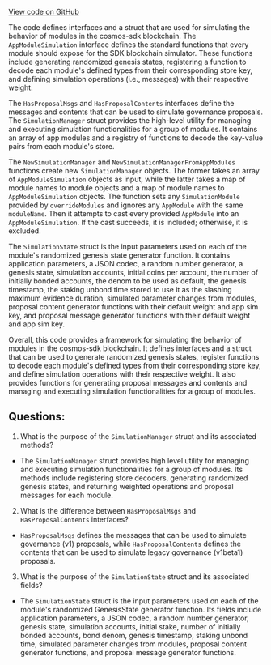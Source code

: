 [View code on GitHub](https://github.com/cosmos/cosmos-sdk.git/types/module/simulation.go)

The code defines interfaces and a struct that are used for simulating the behavior of modules in the cosmos-sdk blockchain. The `AppModuleSimulation` interface defines the standard functions that every module should expose for the SDK blockchain simulator. These functions include generating randomized genesis states, registering a function to decode each module's defined types from their corresponding store key, and defining simulation operations (i.e., messages) with their respective weight. 

The `HasProposalMsgs` and `HasProposalContents` interfaces define the messages and contents that can be used to simulate governance proposals. The `SimulationManager` struct provides the high-level utility for managing and executing simulation functionalities for a group of modules. It contains an array of app modules and a registry of functions to decode the key-value pairs from each module's store. 

The `NewSimulationManager` and `NewSimulationManagerFromAppModules` functions create new `SimulationManager` objects. The former takes an array of `AppModuleSimulation` objects as input, while the latter takes a map of module names to module objects and a map of module names to `AppModuleSimulation` objects. The function sets any `SimulationModule` provided by `overrideModules` and ignores any `AppModule` with the same `moduleName`. Then it attempts to cast every provided `AppModule` into an `AppModuleSimulation`. If the cast succeeds, it is included; otherwise, it is excluded. 

The `SimulationState` struct is the input parameters used on each of the module's randomized genesis state generator function. It contains application parameters, a JSON codec, a random number generator, a genesis state, simulation accounts, initial coins per account, the number of initially bonded accounts, the denom to be used as default, the genesis timestamp, the staking unbond time stored to use it as the slashing maximum evidence duration, simulated parameter changes from modules, proposal content generator functions with their default weight and app sim key, and proposal message generator functions with their default weight and app sim key. 

Overall, this code provides a framework for simulating the behavior of modules in the cosmos-sdk blockchain. It defines interfaces and a struct that can be used to generate randomized genesis states, register functions to decode each module's defined types from their corresponding store key, and define simulation operations with their respective weight. It also provides functions for generating proposal messages and contents and managing and executing simulation functionalities for a group of modules.
## Questions: 
 1. What is the purpose of the `SimulationManager` struct and its associated methods?
- The `SimulationManager` struct provides high level utility for managing and executing simulation functionalities for a group of modules. Its methods include registering store decoders, generating randomized genesis states, and returning weighted operations and proposal messages for each module.

2. What is the difference between `HasProposalMsgs` and `HasProposalContents` interfaces?
- `HasProposalMsgs` defines the messages that can be used to simulate governance (v1) proposals, while `HasProposalContents` defines the contents that can be used to simulate legacy governance (v1beta1) proposals.

3. What is the purpose of the `SimulationState` struct and its associated fields?
- The `SimulationState` struct is the input parameters used on each of the module's randomized GenesisState generator function. Its fields include application parameters, a JSON codec, a random number generator, genesis state, simulation accounts, initial stake, number of initially bonded accounts, bond denom, genesis timestamp, staking unbond time, simulated parameter changes from modules, proposal content generator functions, and proposal message generator functions.